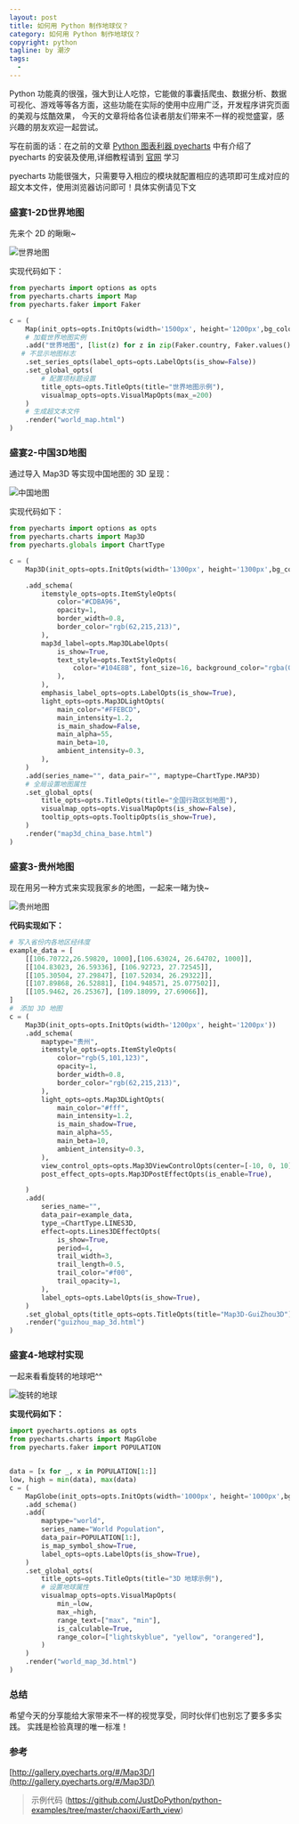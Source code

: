 ```yaml
---
layout: post     
title: 如何用 Python 制作地球仪？                                  
category: 如何用 Python 制作地球仪？     
copyright: python                           
tagline: by 潮汐           
tags: 
  - 
---
```


Python 功能真的很强，强大到让人吃惊，它能做的事囊括爬虫、数据分析、数据可视化、游戏等等各方面，这些功能在实际的使用中应用广泛，开发程序讲究页面的美观与炫酷效果，
今天的文章将给各位读者朋友们带来不一样的视觉盛宴，感兴趣的朋友欢迎一起尝试。

<!--more-->

写在前面的话：在之前的文章 [Python 图表利器 pyecharts](https://mp.weixin.qq.com/s/3EFi_8ONFNjikajvPE-fOQ) 中有介绍了 pyecharts 的安装及使用,详细教程请到 [官网](https://pyecharts.org/#/zh-cn/intro) 学习

pyecharts 功能很强大，只需要导入相应的模块就配置相应的选项即可生成对应的超文本文件，使用浏览器访问即可！具体实例请见下文


### 盛宴1-2D世界地图

先来个 2D 的瞅瞅~

![世界地图](https://imgkr.cn-bj.ufileos.com/def408a5-f31e-4b94-a581-6345acb043e0.gif)

实现代码如下：

```python 
from pyecharts import options as opts
from pyecharts.charts import Map
from pyecharts.faker import Faker

c = (
    Map(init_opts=opts.InitOpts(width='1500px', height='1200px',bg_color='#E0EEEE'))
    # 加载世界地图实例
    .add("世界地图", [list(z) for z in zip(Faker.country, Faker.values())], "world")
   # 不显示地图标志
    .set_series_opts(label_opts=opts.LabelOpts(is_show=False))
    .set_global_opts(
        # 配置项标题设置
        title_opts=opts.TitleOpts(title="世界地图示例"),
        visualmap_opts=opts.VisualMapOpts(max_=200)
    )
    # 生成超文本文件
    .render("world_map.html")
)
```

### 盛宴2-中国3D地图

通过导入 Map3D 等实现中国地图的 3D 呈现：

![中国地图](https://imgkr.cn-bj.ufileos.com/053fbabd-33b9-4ef4-b281-b01bf7be7574.gif)


实现代码如下：

```python
from pyecharts import options as opts
from pyecharts.charts import Map3D
from pyecharts.globals import ChartType

c = (
    Map3D(init_opts=opts.InitOpts(width='1300px', height='1300px',bg_color='#EBEBEB'))

    .add_schema(
        itemstyle_opts=opts.ItemStyleOpts(
            color="#CDBA96",
            opacity=1,
            border_width=0.8,
            border_color="rgb(62,215,213)",
        ),
        map3d_label=opts.Map3DLabelOpts(
            is_show=True,
            text_style=opts.TextStyleOpts(
                color="#104E8B", font_size=16, background_color="rgba(0,0,0,0)"
            ),
        ),
        emphasis_label_opts=opts.LabelOpts(is_show=True),
        light_opts=opts.Map3DLightOpts(
            main_color="#FFEBCD",
            main_intensity=1.2,
            is_main_shadow=False,
            main_alpha=55,
            main_beta=10,
            ambient_intensity=0.3,
        ),
    )
    .add(series_name="", data_pair="", maptype=ChartType.MAP3D)
    # 全局设置地图属性
    .set_global_opts(
        title_opts=opts.TitleOpts(title="全国行政区划地图"),
        visualmap_opts=opts.VisualMapOpts(is_show=False),
        tooltip_opts=opts.TooltipOpts(is_show=True),
    )
    .render("map3d_china_base.html")
)

```

### 盛宴3-贵州地图

现在用另一种方式来实现我家乡的地图，一起来一睹为快~

![贵州地图](https://imgkr.cn-bj.ufileos.com/67fafb1d-4280-4261-b91f-6b8c5c1c750b.gif)


**代码实现如下：**
```python
# 写入省份内各地区经纬度
example_data = [
    [[106.70722,26.59820, 1000],[106.63024, 26.64702, 1000]],
    [[104.83023, 26.59336], [106.92723, 27.72545]],
    [[105.30504, 27.29847], [107.52034, 26.29322]],
    [[107.89868, 26.52881], [104.948571, 25.077502]],
    [[105.9462, 26.25367], [109.18099, 27.69066]],
]
#　添加 3D 地图
c = (
    Map3D(init_opts=opts.InitOpts(width='1200px', height='1200px'))
    .add_schema(
        maptype="贵州",
        itemstyle_opts=opts.ItemStyleOpts(
            color="rgb(5,101,123)",
            opacity=1,
            border_width=0.8,
            border_color="rgb(62,215,213)",
        ),
        light_opts=opts.Map3DLightOpts(
            main_color="#fff",
            main_intensity=1.2,
            is_main_shadow=True,
            main_alpha=55,
            main_beta=10,
            ambient_intensity=0.3,
        ),
        view_control_opts=opts.Map3DViewControlOpts(center=[-10, 0, 10]),
        post_effect_opts=opts.Map3DPostEffectOpts(is_enable=True),

    )
    .add(
        series_name="",
        data_pair=example_data,
        type_=ChartType.LINES3D,
        effect=opts.Lines3DEffectOpts(
            is_show=True,
            period=4,
            trail_width=3,
            trail_length=0.5,
            trail_color="#f00",
            trail_opacity=1,
        ),
        label_opts=opts.LabelOpts(is_show=True),
    )
    .set_global_opts(title_opts=opts.TitleOpts(title="Map3D-GuiZhou3D"))
    .render("guizhou_map_3d.html")
)

```


### 盛宴4-地球村实现

一起来看看旋转的地球吧^^

![旋转的地球](https://imgkr.cn-bj.ufileos.com/d25afe28-beaf-4cb3-b7f1-95996360f5f5.gif)

**实现代码如下：**

```python
import pyecharts.options as opts
from pyecharts.charts import MapGlobe
from pyecharts.faker import POPULATION


data = [x for _, x in POPULATION[1:]]
low, high = min(data), max(data)
c = (
    MapGlobe(init_opts=opts.InitOpts(width='1000px', height='1000px',bg_color='#FFFAFA',))
    .add_schema()
    .add(
        maptype="world",
        series_name="World Population",
        data_pair=POPULATION[1:],
        is_map_symbol_show=True,
        label_opts=opts.LabelOpts(is_show=True),
    )
    .set_global_opts(
        title_opts=opts.TitleOpts(title="3D 地球示例"),
        # 设置地球属性
        visualmap_opts=opts.VisualMapOpts(
            min_=low,
            max_=high,
            range_text=["max", "min"],
            is_calculable=True,
            range_color=["lightskyblue", "yellow", "orangered"],
        )
    )
    .render("world_map_3d.html")
)
```

### 总结

希望今天的分享能给大家带来不一样的视觉享受，同时伙伴们也别忘了要多多实践。
实践是检验真理的唯一标准！


### 参考
[http://gallery.pyecharts.org/#/Map3D/](http://gallery.pyecharts.org/#/Map3D/)

> 示例代码 (https://github.com/JustDoPython/python-examples/tree/master/chaoxi/Earth_view)
